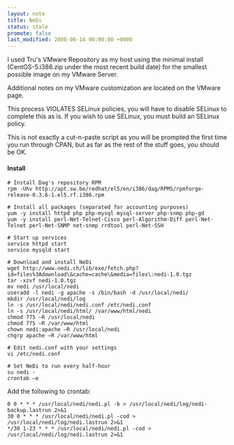 ```yaml
---
layout: note
title: NeDi
status: stale
promote: false
last_modified: 2008-06-14 00:00:00 +0000
---
```

I used Tru's VMware Repository as my host using the minimal install (CentOS-5.i386.zip under the most recent build date) for the smallest possible image on my VMware Server.

Additional notes on my VMware customization are located on the VMware page.

This process VIOLATES SELinux policies, you will have to disable SELinux to complete this as is. If you wish to use SELinux, you must build an SELinux policy.

This is not exactly a cut-n-paste script as you will be prompted the first time you run through CPAN, but as far as the rest of the stuff goes, you should be OK.

#### Install

    # Install Dag's repository RPM
    rpm -Uhv http://apt.sw.be/redhat/el5/en/i386/dag/RPMS/rpmforge-release-0.3.6-1.el5.rf.i386.rpm
    
    # Install all packages (separated for accounting purposes)
    yum -y install httpd php php-mysql mysql-server php-snmp php-gd
    yum -y install perl-Net-Telnet-Cisco perl-Algorithm-Diff perl-Net-Telnet perl-Net-SNMP net-snmp rrdtool perl-Net-SSH

    # Start up services
    service httpd start
    service mysqld start
    
    # Download and install NeDi
    wget http://www.nedi.ch/lib/exe/fetch.php?id=files%3Adownload\&cache=cache\&media=files\:nedi-1.0.tgz
    tar -xzvf nedi-1.0.tgz
    mv nedi /usr/local/nedi
    useradd -l nedi -g apache -s /bin/bash -d /usr/local/nedi/
    mkdir /usr/local/nedi/log
    ln -s /usr/local/nedi/nedi.conf /etc/nedi.conf
    ln -s /usr/local/nedi/html/ /var/www/html/nedi
    chmod 775 –R /usr/local/nedi
    chmod 775 –R /var/www/html
    chown nedi:apache –R /usr/local/nedi
    chgrp apache –R /var/www/html
    
    # Edit nedi.conf with your settings
    vi /etc/nedi.conf
    
    # Set NeDi to run every half-hour
    su nedi -
    crontab –e

Add the following to crontab:

    0 0 * * * /usr/local/nedi/nedi.pl -b > /usr/local/nedi/log/nedi-backup.lastrun 2>&1
    30 0 * * * /usr/local/nedi/nedi.pl -cod > /usr/local/nedi/log/nedi.lastrun 2>&1
    */30 1-23 * * * /usr/local/nedi/nedi.pl -cod > /usr/local/nedi/log/nedi.lastrun 2>&1

